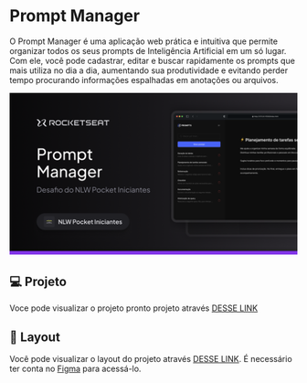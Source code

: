 # Prompt Manager

O Prompt Manager é uma aplicação web prática e intuitiva que permite organizar todos os seus prompts de Inteligência Artificial em um só lugar. 
Com ele, você pode cadastrar, editar e buscar rapidamente os prompts que mais utiliza no dia a dia, aumentando sua produtividade e evitando perder tempo procurando informações espalhadas em anotações ou arquivos. 

<center>

![Project Banner](./assets/readme.png)

</center>

## 💻 Projeto

Voce pode visualizar o projeto pronto projeto através [DESSE LINK]()

## 🔖 Layout

Você pode visualizar o layout do projeto através [DESSE LINK](https://www.figma.com/community/file/1554529095872857492/prompts-manager). É necessário ter conta no [Figma](https://figma.com) para acessá-lo.